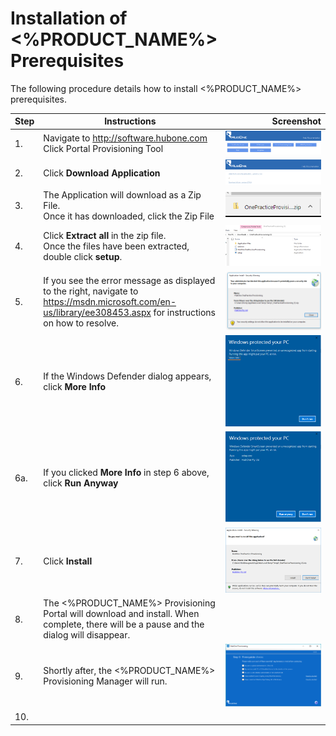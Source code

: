 # Installation of <%PRODUCT_NAME%> Prerequisites

The following procedure details how to install <%PRODUCT_NAME%> prerequisites.

| Step | Instructions | Screenshot |
| -- | -- | --: |
| 1. | Navigate to http://software.hubone.com</br>Click Portal Provisioning Tool | ![HubOne Software Site](img/capture001.png) |
| 2. | Click **Download Application** | ![Download Provisioning Tool](img/capture002.png) |
| 3.  | The Application will download as a Zip File.<br/>Once it has downloaded, click the Zip File | ![Zip File](img/clip0010.png) |
| 4. | Click **Extract all** in the zip file.<br/>Once the files have been extracted, double click **setup**. | ![Exctract zip](img/clip0011.png) |
| 5. | If you see the error message as displayed to the right, navigate to https://msdn.microsoft.com/en-us/library/ee308453.aspx for instructions on how to resolve. | ![Error Message](img/provisioningtool-possibleerrormsg.png) | 
| 6. | If the Windows Defender dialog appears, click **More Info** | ![Windows Defnder](img/clip0012.png) |
| 6a. | If you clicked **More Info** in step 6 above, click **Run Anyway** | ![Run Anyway](img/clip0013.png) |
| 7. | Click **Install** | ![Install](img/clip0014.png) |
| 8. | The <%PRODUCT_NAME%> Provisioning Portal will download and install. When complete, there will be a pause and the dialog will disappear. | | 
| 9. | Shortly after, the <%PRODUCT_NAME%> Provisioning Manager will run. | ![ProvisioningTool1](img/clip0031.png) |
| 10. | 